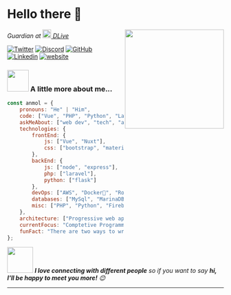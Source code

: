 # Hello there 👋
<img align='right' src="https://octodex.github.com/images/daftpunktocat-guy.gif" width="230">
<p><em>Guardian at <a href="https://dlive.tv"> <img src="https://dlive.tv/favicon.ico" width="20"> DLive</a> 
</em></p>

[![Twitter](https://img.shields.io/twitter/follow/berksmbl?label=BerkSMBL)](https://twitter.com/BerkSMBL)
[![Discord](https://img.shields.io/discord/463209936760078356?label=Discord&logo=discord&style=social)](https://discord.gg/7vy7QY9)
[![GitHub](https://img.shields.io/github/followers/berksmbl?label=BerkSMBL&style=social)](https://github.com/BerkSMBL)
[![Linkedin](https://img.shields.io/badge/-BerkSMBL-blue?style=flat-square&logo=Linkedin&logoColor=white&link=https://www.linkedin.com/in/berksmbl/)](https://linkedin.com/in/berksmbl/)
[![website](https://img.shields.io/badge/Website-46a2f1.svg?&style=flat-square&logo=Google-Chrome&logoColor=white&link=https://berksmbl.com/)](https://berksmbl.com/)

### <img src="https://media.giphy.com/media/VgCDAzcKvsR6OM0uWg/giphy.gif" width="50"> A little more about me...  

```javascript
const anmol = {
    pronouns: "He" | "Him",
    code: ["Vue", "PHP", "Python", "Laravel""],
    askMeAbout: ["web dev", "tech", "app dev", "photography"],
    technologies: {
        frontEnd: {
            js: ["Vue", "Nuxt"],
            css: ["bootstrap", "materialize", "vuetify"]
        },
        backEnd: {
            js: ["node", "express"],
            php: ["laravel"],
            python: ["flask"]
        },
        devOps: ["AWS", "Docker🐳", "Route53", "Nginx"],
        databases: ["MySql", "MarinaDB", "sqlite", "mongo"],
        misc: ["PHP", "Python", "Firebase", "Socket.IO"]
    },
    architecture: ["Progressive web applications", "Single page applications"],
    currentFocus: "Comptetive Programming using Larevel",
    funFact: "There are two ways to write error-free programs; only the third one works"
};
```

<img src="https://media.giphy.com/media/LnQjpWaON8nhr21vNW/giphy.gif" width="60"> <em><b>I love connecting with different people</b> so if you want to say <b>hi, I'll be happy to meet you more!</b> 😊</em>

---
